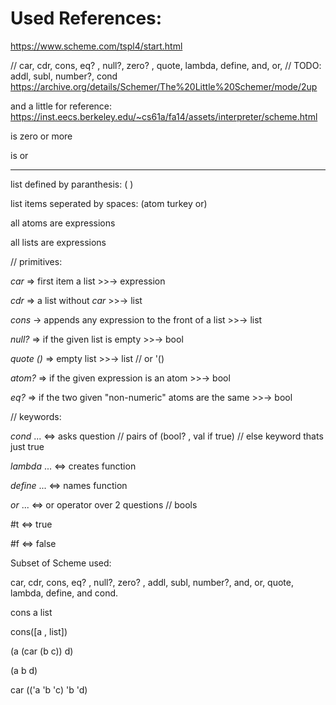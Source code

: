 # Used References:
https://www.scheme.com/tspl4/start.html

// car, cdr, cons, eq? , null?, zero? , quote, lambda, define, and, or,
// TODO: addl, subl, number?, cond
https://archive.org/details/Schemer/The%20Little%20Schemer/mode/2up

and a little for reference: https://inst.eecs.berkeley.edu/~cs61a/fa14/assets/interpreter/scheme.html

<program> is zero or more <form>
<form> is <definition> or <expression> 

---

list defined by paranthesis: ( )

list items seperated by spaces: (atom turkey or)

all atoms are expressions

all lists are expressions


// primitives:

*car* => first item a list >>-> expression

*cdr* => a list without *car* >>-> list

*cons* -> appends any expression to the front of a list >>-> list

*null?* => if the given list is empty >>-> bool

*quote ()* => empty list >>-> list // or '()

*atom?* => if the given expression is an atom >>-> bool

*eq?* => if the two given "non-numeric" atoms are the same >>-> bool


// keywords:

*cond* ... <=> asks question // pairs of (bool? , val if true) // else keyword thats just true

*lambda* ... <=> creates function

*define* ... <=> names function

*or* ... <=> or operator over 2 questions // bools


#t <=> true

#f <=> false


Subset of Scheme used:

car, cdr, cons, eq? , null?, zero? , addl, subl, number?, and, or, quote, lambda, define, and cond.


cons a list

cons([a , list])

(a (car (b c)) d)

(a b d)

car (('a 'b 'c) 'b 'd)